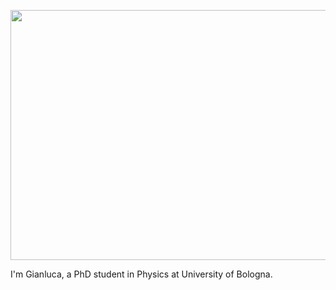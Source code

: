 <p align="center">
  <img src="https://i.kym-cdn.com/editorials/icons/original/000/004/391/Hello_there.jpg" width="700", height="400">
</p>

I'm Gianluca, a PhD student in Physics at University of Bologna.

<!--
**GianlucaCarlini/GianlucaCarlini** is a ✨ _special_ ✨ repository because its `README.md` (this file) appears on your GitHub profile.

Here are some ideas to get you started:

- 🔭 I’m currently working on ...
- 🌱 I’m currently learning ...
- 👯 I’m looking to collaborate on ...
- 🤔 I’m looking for help with ...
- 💬 Ask me about ...
- 📫 How to reach me: ...
- 😄 Pronouns: ...
- ⚡ Fun fact: ...
-->
